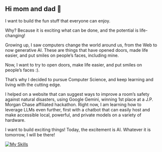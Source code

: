 ## Hi mom and dad 👋
I want to build the fun stuff that everyone can enjoy.

Why? Because it is exciting what can be done, and the potential is life-changing!

Growing up, I saw computers change the world around us, from the Web to now generative AI. These are things that have opened doors, made life easier, and put smiles on people’s faces, including mine.

Now, I want to try to open doors, make life easier, and put smiles on people’s faces :).

That’s why I decided to pursue Computer Science, and keep learning and living with the cutting edge.

I helped on a website that can suggest ways to improve a room’s safety against natural disasters, using Google Gemini, winning 1st place at a J.P. Morgan Chase affiliated hackathon. Right now, I am learning how to leverage LLMs even further, first with a chatbot that can easily host and make accessible local, powerful, and private models on a variety of hardware.

I want to build exciting things! Today, the excitement is AI. Whatever it is tomorrow, I will be there!

[![My Skills](https://skillicons.dev/icons?i=py,js,ts,html,css,go,cs,java,c,cpp,bash,git,github,fastapi,react,mysql,sqlite,pytorch,linux,docker,azure,dotnet,maven,postman,neovim,emacs,obsidian,stackoverflow,apple,redhat,windows)](https://skillicons.dev)
<!--
**dhruvp987/dhruvp987** is a ✨ _special_ ✨ repository because its `README.md` (this file) appears on your GitHub profile.

Here are some ideas to get you started:

- 🔭 I’m currently working on ...
- 🌱 I’m currently learning ...
- 👯 I’m looking to collaborate on ...
- 🤔 I’m looking for help with ...
- 💬 Ask me about ...
- 📫 How to reach me: ...
- 😄 Pronouns: ...
- ⚡ Fun fact: ...
-->
